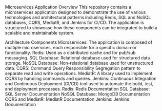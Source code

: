 
Microservices Application
Overview
This repository contains a microservices application designed to demonstrate the use of various technologies and architectural patterns including Redis, SQL and NoSQL databases, CQRS, MediatR, and Jenkins for CI/CD. The application is structured to showcase how these components can be integrated to build a scalable and maintainable system.

Architecture
Components
Microservices: The application is composed of multiple microservices, each responsible for a specific domain or functionality.
Redis: Used as a distributed cache and for pub/sub messaging.
SQL Database: Relational database used for structured data storage.
NoSQL Database: Non-relational database used for unstructured data.
CQRS: Command Query Responsibility Segregation pattern to separate read and write operations.
MediatR: A library used to implement CQRS by handling commands and queries.
Jenkins: Continuous Integration and Continuous Deployment (CI/CD) tool used to automate the build, test, and deployment processes.
Redis: Redis Documentation
SQL Database: SQL Server Documentation
NoSQL Database: MongoDB Documentation
CQRS and MediatR: MediatR Documentation
Jenkins: Jenkins Documentation
